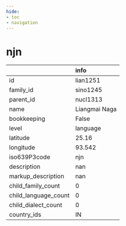 ```yaml
---
hide:
- toc
- navigation
---
```

# njn
|                      | info          |
|:---------------------|:--------------|
| id                   | lian1251      |
| family_id            | sino1245      |
| parent_id            | nucl1313      |
| name                 | Liangmai Naga |
| bookkeeping          | False         |
| level                | language      |
| latitude             | 25.16         |
| longitude            | 93.542        |
| iso639P3code         | njn           |
| description          | nan           |
| markup_description   | nan           |
| child_family_count   | 0             |
| child_language_count | 0             |
| child_dialect_count  | 0             |
| country_ids          | IN            |